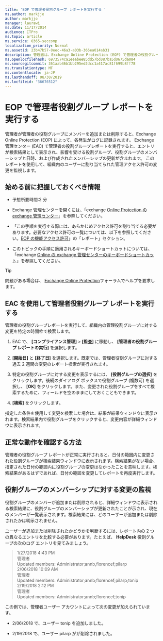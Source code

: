 ```yaml
---
title: 'EOP で管理者役割グループ レポートを実行する '
ms.author: markjjo
author: markjjo
manager: laurawi
ms.date: 11/17/2014
audience: ITPro
ms.topic: article
ms.service: O365-seccomp
localization_priority: Normal
ms.assetid: 23b47b57-0eec-46a3-a03b-366ea014ab31
description: 管理者は、Exchange Online Protection (EOP) で管理者の役割グループレポートを実行する方法について説明します。 このレポートは、管理者が管理者の役割グループに対してメンバーを追加または削除したときにログに記録されます。 Microsoft Exchange Online Protection (EOP) は、各発生回数をログに記録します。
ms.openlocfilehash: 6973574ca1eeabee85dd57bd087ba5d0675da084
ms.sourcegitcommit: 361aab46b1bb295ed2dcc1a417ac81f699b8ff78
ms.translationtype: MT
ms.contentlocale: ja-JP
ms.lasthandoff: 08/30/2019
ms.locfileid: "36676512"
---
```

# <a name="run-an-administrator-role-group-report-in-eop"></a>EOP で管理者役割グループ レポートを実行する

 管理者が管理者の役割グループにメンバーを追加または削除すると、Exchange Online Protection (EOP) によって、各発生がログに記録されます。 Exchange 管理センター (EAC) で管理者の役割グループレポートを実行すると、エントリが検索結果として表示され、影響を受ける役割グループ、役割グループのメンバーシップと日時、および作成されたメンバーシップの更新が含まれます。 このレポートを使用して、組織内のユーザーに割り当てられた管理アクセス許可の変更を監視します。
  
## <a name="what-do-you-need-to-know-before-you-begin"></a>始める前に把握しておくべき情報

- 予想所要時間:2 分

- Exchange 管理センターを開くには、「exchange [Online Protection の exchange 管理センター](../exchange-admin-center-in-exchange-online-protection-eop.md)」を参照してください。

- 「この手順を実行する際には、あらかじめアクセス許可を割り当てる必要があります。必要なアクセス許可の一覧については、以下を参照してください。[EOP の機能アクセス許可](feature-permissions-in-eop.md)」の「レポート」セクション。

- このトピックの手順に適用されるキーボードショートカットについては、「exchange [Online の exchange 管理センターのキーボードショートカット](https://docs.microsoft.com/Exchange/accessibility/keyboard-shortcuts-in-admin-center)」を参照してください。

> [!TIP]
> 問題がある場合は、 [Exchange Online Protection](https://go.microsoft.com/fwlink/p/?linkId=285351)フォーラムでヘルプを要求します。
  
## <a name="use-the-eac-to-run-an-administrator-role-group-report"></a>EAC を使用して管理者役割グループ レポートを実行する

管理者の役割グループレポートを実行して、組織内の管理役割グループに対する変更を特定の時間枠で検索します。
  
1. EAC で、 **[コンプライアンス管理]** \> **[監査]** に移動し、 **[管理者の役割グループ レポートの実行]** を選択します。

2. **[開始日]** と **[終了日]** を選択します。既定では、管理者役割グループに対する過去 2 週間の変更のレポート検索が実行されます。

3. 特定の役割グループに対する変更を表示するには、 **[役割グループの選択]** をクリックします。後続のダイアログ ボックスで役割グループ (複数可) を選択し、 **[OK]** をクリックします。また、変更された役割グループをすべて検索するために、フィールドを空のままにしておくこともできます。

4. **[検索]** をクリックします。

指定した条件を使用して変更を検索した場合は、結果が結果ウィンドウに表示されます。検索結果内で役割グループをクリックすると、変更内容が詳細ウィンドウに表示されます。
  
## <a name="how-do-you-know-this-worked"></a>正常な動作を確認する方法

管理者の役割グループ レポートが正常に実行されると、日付の範囲内に変更された役割グループが検索結果ウィンドウに表示されます。検索結果がない場合、指定された日付の範囲内に役割グループの変更はなかったことを意味します。検索結果があるはずであれば、日付の範囲を変更してレポートを再度実行します。
  
## <a name="monitor-changes-to-role-group-membership"></a>役割グループのメンバーシップに対する変更の監視

役割グループのメンバーが追加または削除されると、詳細ウィンドウに表示される検索結果に、役割グループのメンバーシップが更新されたことが示され、現在のメンバーが一覧表示されます。検索結果には、どのユーザーが追加または削除されたかは明示されません。
  
ユーザーが追加または削除されたかどうかを判断するには、レポート内の 2 つの異なるエントリを比較する必要があります。たとえば、 **HelpDesk** 役割グループの次のログ エントリを見てみましょう。
  
> 1/27/2018 4:43 PM <br> 管理者 <br> Updated members: Administrator;annb,florencef;pilarp <br> 2/06/2018 10:09 AM <br> 管理者 <br> Updated members: Administrator;annb;florencef;pilarp;tonip <br> 2/19/2018 2:12 PM <br> 管理者 <br> Updated members: Administrator;annb;florencef;tonip

この例では、管理者ユーザー アカウントによって次の変更が加えられています。
  
- 2/06/2018 で、ユーザー tonip を追加しました。

- 2/19/2018 で、ユーザー pilarp がが削除されました。
